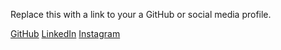 Replace this with a link to your a GitHub or social media profile.

 [GitHub](http://github.com/umavm)
 [LinkedIn](https://www.linkedin.com/in/uma-v-menon)
 [Instagram](https://www.instagram.com/iamumavmenon99)
 
